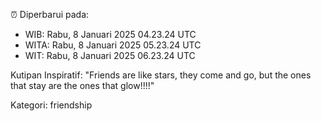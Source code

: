 ⏰ Diperbarui pada:
- WIB: Rabu, 8 Januari 2025 04.23.24 UTC
- WITA: Rabu, 8 Januari 2025 05.23.24 UTC
- WIT: Rabu, 8 Januari 2025 06.23.24 UTC

Kutipan Inspiratif:
"Friends are like stars, they come and go, but the ones that stay are the ones that glow!!!!"


Kategori: friendship

